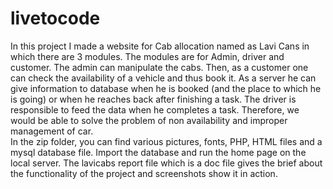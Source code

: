 # livetocode
In this project I made a website for Cab allocation named as Lavi Cans in which there are 3 modules. The modules are for Admin, driver and customer. The admin can manipulate the cabs. Then, as a customer one can check the availability of a vehicle and thus book it. As a server he can give information to database when he is booked (and the place to which he is going) or when he reaches back after finishing a task. The driver is responsible to feed the data when he completes a task. Therefore, we would be able to solve the problem of non availability and improper management of car.  
In the zip folder, you can find various pictures, fonts, PHP, HTML files and a mysql database file. Import the database and run the home page on the local server.
The lavicabs report file which is a doc file gives the brief about the functionality of the project and screenshots show it in action.
